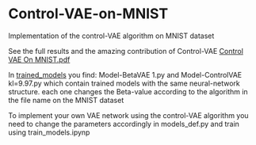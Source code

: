 # Control-VAE-on-MNIST
Implementation of the control-VAE algorithm on MNIST dataset

See the full results and the amazing contribution of Control-VAE [Control VAE On MNIST.pdf](https://github.com/hussam0is/Control-VAE-on-MNIST/blob/main/control%20VAE%20On%20MNIST.pdf)

In [trained_models]() you find: Model-BetaVAE 1.py and Model-ControlVAE kl=9.97.py which contain trained models with the same neural-network structure. each one changes the Beta-value according to the algorithm in the file name on the MNIST dataset

To implement your own VAE network using the control-VAE algorithm you need to change the parameters accordingly in models_def.py and train using train_models.ipynp
